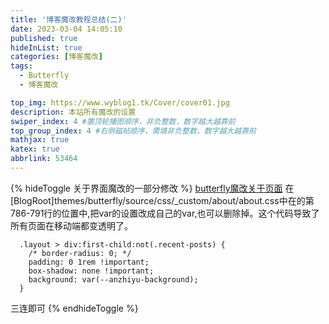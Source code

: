 ```yaml
---
title: '博客魔改教程总结(二)'
date: 2023-03-04 14:05:10
published: true
hideInList: true
categories: [博客魔改]
tags:
  - Butterfly
  - 博客魔改

top_img: https://www.wyblog1.tk/Cover/cover01.jpg
description: 本站所有魔改的设置
swiper_index: 4 #置顶轮播图顺序，非负整数，数字越大越靠前
top_group_index: 4 #右侧磁帖顺序，需填非负整数，数字越大越靠前
mathjax: true
katex: true
abbrlink: 53464
---
```

{% hideToggle 关于界面魔改的一部分修改 %}
[butterfly魔改关于页面](https://anzhiy.cn/posts/e62b.html)
在[BlogRoot]themes/butterfly/source/css/_custom/about/about.css中在的第786-791行的位置中,把var的设置改成自己的var,也可以删除掉。这个代码导致了所有页面在移动端都变透明了。
```
  .layout > div:first-child:not(.recent-posts) {
    /* border-radius: 0; */
    padding: 0 1rem !important;
    box-shadow: none !important;
    background: var(--anzhiyu-background);
  }
```
三连即可
{% endhideToggle %}
